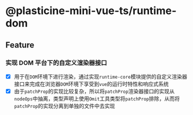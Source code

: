 # @plasticine-mini-vue-ts/runtime-dom

## Feature

### 实现 DOM 平台下的自定义渲染器接口

- [x] 用于在`DOM`环境下进行渲染，通过实现`runtime-core`模块提供的自定义渲染器接口来完成在浏览器`DOM`环境下享受到`vue`的运行时特性和响应式系统
- [x] 由于`patchProp`的实现比较复杂，所以将`patchProp`渲染器接口的实现从`nodeOps`中抽离，类型声明上使用`Omit`工具类型将`patchProp`排除，从而将`patchProp`的实现分离到单独的文件中去实现
